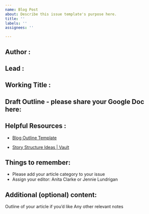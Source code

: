 ```yaml
---
name: Blog Post
about: Describe this issue template's purpose here.
title: ''
labels: ''
assignees: ''

---
```


## **Author** : 

## **Lead** : 

## **Working Title** : 

## **Draft Outline - please share your Google Doc here**:


## **Helpful Resources** :

* [Blog Outline Template](https://docs.google.com/document/d/1mzreZiuqZlTSxZhmyyiYjFBvZknO-lPGVKhK3ScWrXs/edit)

* [Story Structure Ideas | Vault](https://vault.shopify.io/pages/3976-Post-Archetypes-and-Templates)


## **Things to remember**:

* Please add your article category to your issue
* Assign your editor: Anita Clarke or Jennie Lundrigan

## Additional (optional) content:

Outline of your article if you’d like
Any other relevant notes
